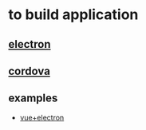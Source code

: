 # to build application

## [electron](https://electronjs.org/)

## [cordova](https://cordova.apache.org/#getstarted)

## examples

- [vue+electron](https://halfrost.com/vue_electron/)
